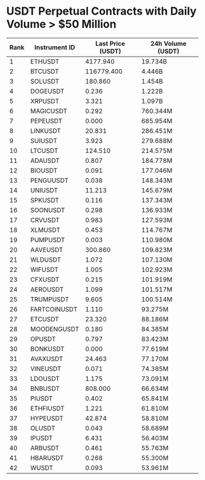 # USDT Perpetual Contracts with Daily Volume > $50 Million

| Rank | Instrument ID | Last Price (USDT) | 24h Volume (USDT) |
|------|---------------|-------------------|-------------------|
| 1 | ETHUSDT | 4177.940 | 19.734B |
| 2 | BTCUSDT | 116779.400 | 4.446B |
| 3 | SOLUSDT | 180.860 | 1.454B |
| 4 | DOGEUSDT | 0.236 | 1.222B |
| 5 | XRPUSDT | 3.321 | 1.097B |
| 6 | MAGICUSDT | 0.292 | 760.344M |
| 7 | PEPEUSDT | 0.000 | 685.954M |
| 8 | LINKUSDT | 20.831 | 286.451M |
| 9 | SUIUSDT | 3.923 | 279.688M |
| 10 | LTCUSDT | 124.510 | 214.575M |
| 11 | ADAUSDT | 0.807 | 184.778M |
| 12 | BIOUSDT | 0.091 | 177.046M |
| 13 | PENGUUSDT | 0.038 | 148.343M |
| 14 | UNIUSDT | 11.213 | 145.679M |
| 15 | SPKUSDT | 0.116 | 137.343M |
| 16 | SOONUSDT | 0.298 | 136.933M |
| 17 | CRVUSDT | 0.983 | 127.593M |
| 18 | XLMUSDT | 0.453 | 114.767M |
| 19 | PUMPUSDT | 0.003 | 110.980M |
| 20 | AAVEUSDT | 300.860 | 109.823M |
| 21 | WLDUSDT | 1.072 | 107.130M |
| 22 | WIFUSDT | 1.005 | 102.923M |
| 23 | CFXUSDT | 0.215 | 101.919M |
| 24 | AEROUSDT | 1.099 | 101.517M |
| 25 | TRUMPUSDT | 9.605 | 100.514M |
| 26 | FARTCOINUSDT | 1.110 | 93.275M |
| 27 | ETCUSDT | 23.320 | 88.186M |
| 28 | MOODENGUSDT | 0.180 | 84.385M |
| 29 | OPUSDT | 0.797 | 83.423M |
| 30 | BONKUSDT | 0.000 | 77.619M |
| 31 | AVAXUSDT | 24.463 | 77.170M |
| 32 | VINEUSDT | 0.071 | 74.385M |
| 33 | LDOUSDT | 1.175 | 73.091M |
| 34 | BNBUSDT | 808.000 | 66.634M |
| 35 | PIUSDT | 0.402 | 65.841M |
| 36 | ETHFIUSDT | 1.221 | 61.810M |
| 37 | HYPEUSDT | 42.874 | 58.810M |
| 38 | OLUSDT | 0.043 | 58.689M |
| 39 | IPUSDT | 6.431 | 56.403M |
| 40 | ARBUSDT | 0.461 | 55.763M |
| 41 | HBARUSDT | 0.268 | 55.300M |
| 42 | WUSDT | 0.093 | 53.961M |
